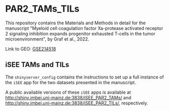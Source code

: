 # PAR2_TAMs_TILs

This repository contains the Materials and Methods in detail for the manuscript "Myeloid cell coagulation factor Xa-protease activated receptor 2 signaling inhibition expands progenitor exhausted T-cells in the tumor microenvironment", by Graf et al., 2022.

Link to GEO: [GSE214518](https://www.ncbi.nlm.nih.gov/geo/query/acc.cgi?acc=GSE214518)

## iSEE TAMs and TILs

The `shinyserver_config` contains the instructions to set up a full instance of the `iSEE` app for the two datasets presented in the manuscript.

A public available versions of these `iSEE` apps is available at http://shiny.imbei.uni-mainz.de:3838/iSEE_PAR2_TAMs/ and http://shiny.imbei.uni-mainz.de:3838/iSEE_PAR2_TILs/, respectively.
